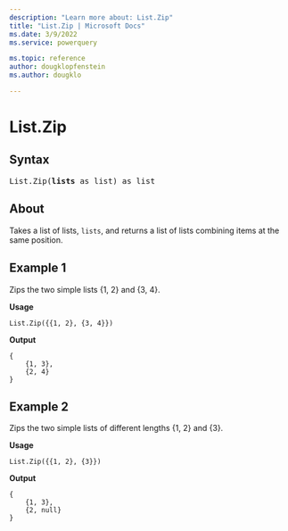 ```yaml
---
description: "Learn more about: List.Zip"
title: "List.Zip | Microsoft Docs"
ms.date: 3/9/2022
ms.service: powerquery

ms.topic: reference
author: dougklopfenstein
ms.author: dougklo

---
```

# List.Zip

## Syntax

<pre>
List.Zip(<b>lists</b> as list) as list
</pre>

## About

Takes a list of lists, `lists`, and returns a list of lists combining items at the same position.

## Example 1

Zips the two simple lists {1, 2} and {3, 4}.

**Usage**

```powerquery-m
List.Zip({{1, 2}, {3, 4}})
```

**Output**

```powerquery-m
{
    {1, 3},
    {2, 4}
}
```

## Example 2

Zips the two simple lists of different lengths {1, 2} and {3}.

**Usage**

```powerquery-m
List.Zip({{1, 2}, {3}})
```

**Output**

```powerquery-m
{
    {1, 3},
    {2, null}
}
```
